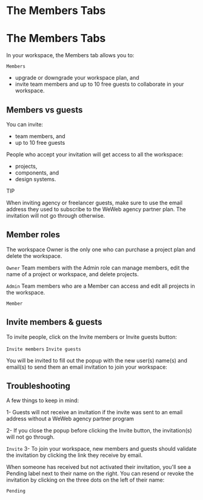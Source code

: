 # The Members Tabs ​


# The Members Tabs ​

In your workspace, the Members tab allows you to:

`Members`
- upgrade or downgrade your workspace plan, and
- invite team members and up to 10 free guests to collaborate in your workspace.


## Members vs guests ​

You can invite:

- team members, and
- up to 10 free guests

People who accept your invitation will get access to all the workspace:

- projects,
- components, and
- design systems.

TIP

When inviting agency or freelancer guests, make sure to use the email address they used to subscribe to the WeWeb agency partner plan. The invitation will not go through otherwise.


## Member roles ​

The workspace Owner is the only one who can purchase a project plan and delete the workspace.

`Owner`
Team members with the Admin role can manage members, edit the name of a project or workspace, and delete projects.

`Admin`
Team members who are a Member can access and edit all projects in the workspace.

`Member`

## Invite members & guests ​

To invite people, click on the Invite members or Invite guests button:

`Invite members`
`Invite guests`


You will be invited to fill out the popup with the new user(s) name(s) and email(s) to send them an email invitation to join your workspace:




## Troubleshooting ​

A few things to keep in mind:

1- Guests will not receive an invitation if the invite was sent to an email address without a WeWeb agency partner program

2- If you close the popup before clicking the Invite button, the invitation(s) will not go through.

`Invite`
3- To join your workspace, new members and guests should validate the invitation by clicking the link they receive by email.

When someone has received but not activated their invitation, you'll see a Pending label next to their name on the right. You can resend or revoke the invitation by clicking on the three dots on the left of their name:

`Pending`


